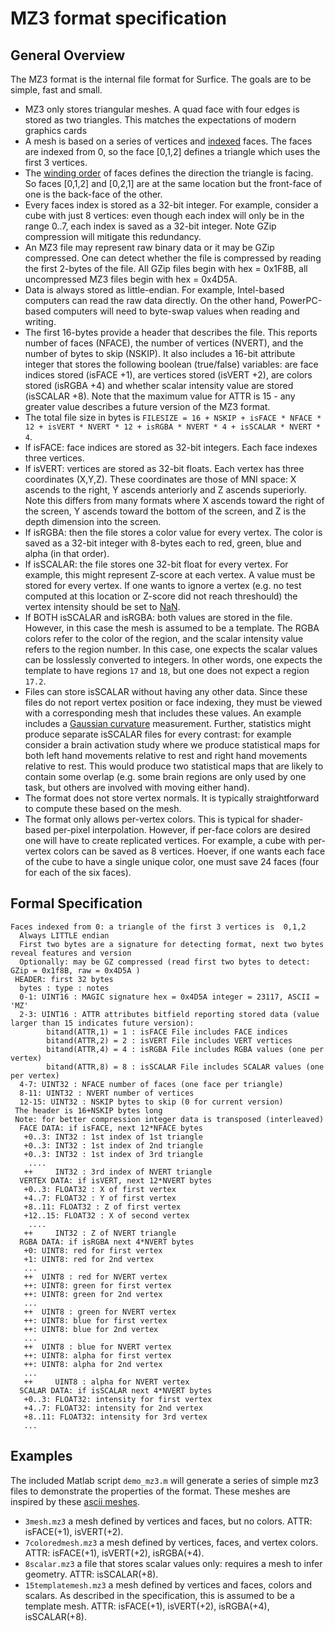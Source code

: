 # MZ3 format specification

## General Overview
The MZ3 format is the internal file format for Surfice. The goals are to be simple, fast and small.

 - MZ3 only stores triangular meshes. A quad face with four edges is stored as two triangles. This matches the expectations of modern graphics cards
 - A mesh is based on a series of vertices and  [indexed](http://www.opengl-tutorial.org/intermediate-tutorials/tutorial-9-vbo-indexing/) faces. The faces are indexed from 0, so the face [0,1,2] defines a triangle which uses the first 3 vertices.
 - The [winding order](https://www.khronos.org/opengl/wiki/Face_Culling) of faces defines the direction the triangle is facing. So faces [0,1,2] and [0,2,1] are at the same location but the front-face of one is the back-face of the other.
 - Every faces index is stored as a 32-bit integer. For example, consider  a cube with just 8 vertices: even though each index will only be in the range 0..7, each index is saved as a 32-bit integer. Note GZip compression will mitigate this redundancy.
 - An MZ3 file may represent raw binary data or it may be GZip compressed. One can detect whether the file is compressed by reading the first 2-bytes of the file. All GZip files begin with hex = 0x1F8B, all uncompressed MZ3 files begin with hex = 0x4D5A.
 - Data is always stored as little-endian. For example, Intel-based computers can read the raw data directly. On the other hand, PowerPC-based computers will need to byte-swap values when reading and writing.
 - The first 16-bytes provide a header that describes the file. This reports number of faces (NFACE), the number of vertices (NVERT), and the number of bytes to skip (NSKIP). It also includes a 16-bit attribute integer that stores the following boolean (true/false) variables: are face indices stored (isFACE +1), are vertices stored (isVERT +2), are colors stored (isRGBA +4) and whether scalar intensity value are stored (isSCALAR +8). Note that the maximum value for ATTR is 15 - any greater value describes a future version of the MZ3 format.
 - The total file size in bytes is `FILESIZE = 16 + NSKIP + isFACE * NFACE * 12 + isVERT * NVERT * 12 + isRGBA * NVERT * 4 + isSCALAR * NVERT * 4`.
 - If isFACE: face indices are stored as 32-bit integers. Each face indexes three vertices.
 - If isVERT: vertices are stored as 32-bit floats. Each vertex has three coordinates (X,Y,Z). These coordinates are those of MNI space: X ascends to the right, Y ascends anteriorly and Z ascends superiorly. Note this differs from many formats where X ascends toward the right of the screen, Y ascends toward the bottom of the screen, and Z is the depth dimension into the screen.
 - If isRGBA: then the file stores a color value for every vertex. The color is saved as a 32-bit integer with 8-bytes each to red, green, blue and alpha (in that order).
 - If isSCALAR: the file stores one 32-bit float for every vertex. For example, this might represent Z-score at each vertex. A value must be stored for every vertex. If one wants to ignore a vertex (e.g. no test computed at this location or Z-score did not reach threshould) the vertex intensity should be set to [NaN](https://en.wikipedia.org/wiki/NaN).
 - If BOTH isSCALAR and isRGBA: both values are stored in the file. However, in this case the mesh is assumed to be a template. The RGBA colors refer to the color of the region, and the scalar intensity value refers to the region number. In this case, one expects the scalar values can be losslessly converted to integers. In other words, one expects the template to have regions `17` and `18`, but one does not expect a region `17.2`.
 - Files can store isSCALAR without having any other data. Since these files do not report vertex position or face indexing, they must be viewed with a corresponding mesh that includes these values. An example includes a [Gaussian curvature](https://en.wikipedia.org/wiki/Gaussian_curvature) measurement. Further, statistics might produce separate isSCALAR files for every contrast: for example consider a brain activation study where we produce statistical maps for both left hand movements relative to rest and right hand movements relative to rest. This would produce two statistical maps that are likely to contain some overlap (e.g. some brain regions are only used by one task, but others are involved with moving either hand).
 - The format does not store vertex normals. It is typically straightforward to compute these based on the mesh.
 - The format only allows per-vertex colors. This is typical for shader-based per-pixel interpolation. However, if per-face colors are desired one will have to create replicated vertices. For example, a cube with per-vertex colors can be saved as 8 vertices. Hoever, if one wants each face of the cube to have a single unique color, one must save 24 faces (four for each of the six faces).

## Formal Specification
```
Faces indexed from 0: a triangle of the first 3 vertices is  0,1,2
  Always LITTLE endian
  First two bytes are a signature for detecting format, next two bytes reveal features and version
  Optionally: may be GZ compressed (read first two bytes to detect: GZip = 0x1f8B, raw = 0x4D5A )
 HEADER: first 32 bytes
  bytes : type : notes
  0-1: UINT16 : MAGIC signature hex = 0x4D5A integer = 23117, ASCII = 'MZ'
  2-3: UINT16 : ATTR attributes bitfield reporting stored data (value larger than 15 indicates future version):
        bitand(ATTR,1) = 1 : isFACE File includes FACE indices
        bitand(ATTR,2) = 2 : isVERT File includes VERT vertices
        bitand(ATTR,4) = 4 : isRGBA File includes RGBA values (one per vertex)
        bitand(ATTR,8) = 8 : isSCALAR File includes SCALAR values (one per vertex)
  4-7: UINT32 : NFACE number of faces (one face per triangle)
  8-11: UINT32 : NVERT number of vertices
  12-15: UINT32 : NSKIP bytes to skip (0 for current version)
 The header is 16+NSKIP bytes long
 Note: for better compression integer data is transposed (interleaved)
  FACE DATA: if isFACE, next 12*NFACE bytes
   +0..3: INT32 : 1st index of 1st triangle
   +0..3: INT32 : 1st index of 2nd triangle
   +0..3: INT32 : 1st index of 3rd triangle
    ....
   ++     INT32 : 3rd index of NVERT triangle
  VERTEX DATA: if isVERT, next 12*NVERT bytes
   +0..3: FLOAT32 : X of first vertex
   +4..7: FLOAT32 : Y of first vertex
   +8..11: FLOAT32 : Z of first vertex
   +12..15: FLOAT32 : X of second vertex
    ....
   ++     INT32 : Z of NVERT triangle
  RGBA DATA: if isRGBA next 4*NVERT bytes
   +0: UINT8: red for first vertex
   +1: UINT8: red for 2nd vertex
   ...
   ++  UINT8 : red for NVERT vertex
   ++: UINT8: green for first vertex
   ++: UINT8: green for 2nd vertex
   ...
   ++  UINT8 : green for NVERT vertex
   ++: UINT8: blue for first vertex
   ++: UINT8: blue for 2nd vertex
   ...
   ++  UINT8 : blue for NVERT vertex
   ++: UINT8: alpha for first vertex
   ++: UINT8: alpha for 2nd vertex
   ...
   ++     UINT8 : alpha for NVERT vertex
  SCALAR DATA: if isSCALAR next 4*NVERT bytes
   +0..3: FLOAT32: intensity for first vertex
   +4..7: FLOAT32: intensity for 2nd vertex
   +8..11: FLOAT32: intensity for 3rd vertex
   ...
```

## Examples

The included Matlab script `demo_mz3.m` will generate a series of simple mz3 files to demonstrate the properties of the format. These meshes are inspired by these [ascii meshes](https://brainder.org/2011/09/25/braindering-with-ascii-files/).
 - `3mesh.mz3` a mesh defined by vertices and faces, but no colors. ATTR: isFACE(+1), isVERT(+2).
 - `7coloredmesh.mz3` a mesh defined by vertices, faces, and vertex colors. ATTR: isFACE(+1), isVERT(+2), isRGBA(+4).
 - `8scalar.mz3` a file that stores scalar values only: requires a mesh to infer geometry. ATTR: isSCALAR(+8).
 - `15templatemesh.mz3` a mesh defined by vertices and faces, colors and scalars. As described in the specification, this is assumed to be a template mesh. ATTR: isFACE(+1), isVERT(+2), isRGBA(+4), isSCALAR(+8).
